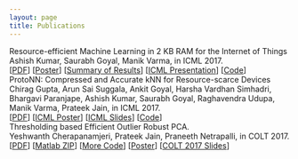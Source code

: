 ```yaml
---
layout: page
title: Publications
---
```


<div class="publ-div">
    <div class="publ-title">
      Resource-efficient Machine Learning in 2 KB RAM for the Internet of Things
    </div>
    <div class="publ-auth">
      Ashish Kumar, Saurabh Goyal, Manik Varma, in ICML 2017.  
    </div>
    <div class="publ-linklist">
        <span>
            [<a href="{{ site.baseurl}}{{ site.customurl.bonsai.pdf }}">PDF</a>]
            [<a href="{{ site.baseurl}}{{ site.customurl.bonsai.poster }}">Poster</a>]
            [<a href="{{ site.baseurl}}{{ site.customurl.bonsai.results }}">Summary of Results</a>]
            [<a href="{{ site.baseurl}}{{ site.customurl.bonsai.icmlpptx }}">ICML Presentation</a>]
            [<a href="https://github.com/Microsoft/EdgeML">Code</a>]
        </span>
    </div>
</div>

<div class="publ-div">
    <div class="publ-title">
     ProtoNN: Compressed and Accurate kNN for Resource-scarce Devices
    </div>
    <div class="publ-auth">
      Chirag Gupta, Arun Sai Suggala, Ankit Goyal, Harsha Vardhan Simhadri, Bhargavi Paranjape, Ashish Kumar, Saurabh Goyal, Raghavendra Udupa, Manik Varma, Prateek Jain, in ICML 2017.
    </div>
    <div class="publ-linklist">
        <span>
            [<a href="{{ site.baseurl}}{{ site.customurl.protonn.pdf }}">PDF</a>]
            [<a href="{{ site.baseurl}}{{ site.customurl.protonn.poster }}">ICML Poster</a>]
            [<a href="{{ site.baseurl}}{{ site.customurl.protonn.slides }}">ICML Slides</a>]
            [<a href="https://github.com/Microsoft/EdgeML">Code</a>]
        </span>
    </div>
</div>

<div class="publ-div">
    <div class="publ-title">
     Thresholding based Efficient Outlier Robust PCA.
    </div>
    <div class="publ-auth">
      Yeshwanth Cherapanamjeri, Prateek Jain, Praneeth Netrapalli, in COLT 2017.
    </div>
    <div class="publ-linklist">
        [<a href="{{ site.baseurl}}{{ site.customurl.rpca.pdf }}">PDF</a>]
        [<a href="{{ site.baseurl}}{{ site.customurl.rpca.matlabcode }}">Matlab ZIP</a>]
        [<a href="{{ site.customurl.rpca.code }}">More Code</a>]
        [<a href="{{ site.baseurl}}{{ site.customurl.rpca.poster }}">Poster</a>]
        [<a href="{{ site.baseurl}}{{ site.customurl.rpca.coltslides }}">COLT 2017 Slides</a>]
    </div>
</div>
